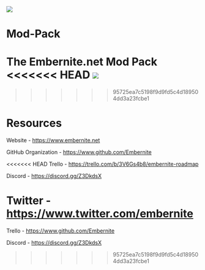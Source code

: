 ![](https://i2.wp.com/embernite.net/wp-content/uploads/2018/10/cropped-Logo2.png?w=400)
# Mod-Pack
The Embernite.net Mod Pack
<<<<<<< HEAD
![](https://i.imgur.com/a21rbrB.png)
=======
>>>>>>> 95725ea7c5198f9d9fd5c4d189504dd3a23fcbe1

# Resources
Website - https://www.embernite.net

GitHub Organization - https://www.github.com/Embernite

<<<<<<< HEAD
Trello - https://trello.com/b/3V6Gs4b8/embernite-roadmap

Discord - https://discord.gg/Z3DkdsX

Twitter - https://www.twitter.com/embernite
=======
Trello - https://www.github.com/Embernite

Discord - https://discord.gg/Z3DkdsX
>>>>>>> 95725ea7c5198f9d9fd5c4d189504dd3a23fcbe1
